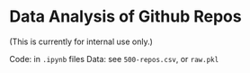 # Data Analysis of Github Repos

(This is currently for internal use only.)

Code: in `.ipynb` files
Data: see `500-repos.csv`, or `raw.pkl`

